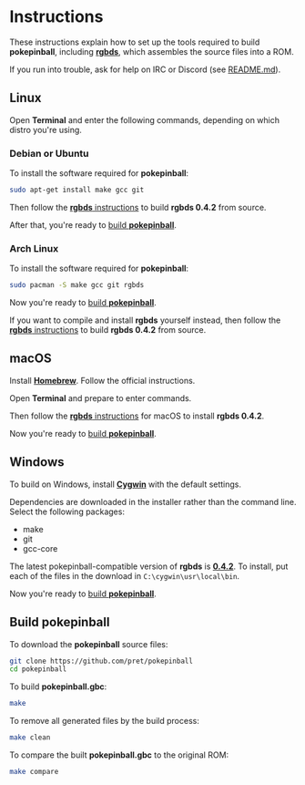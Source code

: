 # Instructions

These instructions explain how to set up the tools required to build **pokepinball**, including [**rgbds**](https://github.com/gbdev/rgbds), which assembles the source files into a ROM.

If you run into trouble, ask for help on IRC or Discord (see [README.md](README.md)).

## Linux

Open **Terminal** and enter the following commands, depending on which distro you're using.

### Debian or Ubuntu

To install the software required for **pokepinball**:

```bash
sudo apt-get install make gcc git
```

Then follow the [**rgbds** instructions](https://rgbds.gbdev.io/install/source) to build **rgbds 0.4.2** from source.

After that, you're ready to [build **pokepinball**](#build-pokepinball).

### Arch Linux

To install the software required for **pokepinball**:

```bash
sudo pacman -S make gcc git rgbds
```

Now you're ready to [build **pokepinball**](#build-pokepinball).

If you want to compile and install **rgbds** yourself instead, then follow the [**rgbds** instructions](https://rgbds.gbdev.io/install/source) to build **rgbds 0.4.2** from source.


## macOS

Install [**Homebrew**](https://brew.sh/). Follow the official instructions.

Open **Terminal** and prepare to enter commands.

Then follow the [**rgbds** instructions](https://rgbds.gbdev.io/install/macos) for macOS to install **rgbds 0.4.2**.

Now you're ready to [build **pokepinball**](#build-pokepinball).


## Windows

To build on Windows, install [**Cygwin**](http://cygwin.com/install.html) with the default settings.

Dependencies are downloaded in the installer rather than the command line.
Select the following packages:
* make
* git
* gcc-core

The latest pokepinball-compatible version of **rgbds** is  [**0.4.2**](https://github.com/gbdev/rgbds/releases/tag/v0.4.2). To install, put each of the files in the download in `C:\cygwin\usr\local\bin`.

Now you're ready to [build **pokepinball**](#build-pokepinball).

## Build pokepinball

To download the **pokepinball** source files:

```bash
git clone https://github.com/pret/pokepinball
cd pokepinball
```

To build **pokepinball.gbc**:

```bash
make
```

To remove all generated files by the build process:

```bash
make clean
```

To compare the built **pokepinball.gbc** to the original ROM:

```bash
make compare
```

